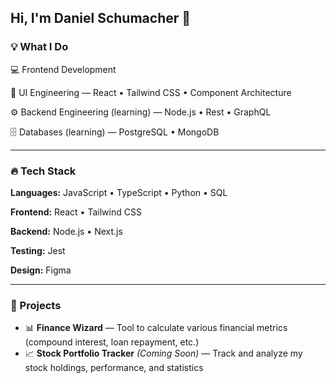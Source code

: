 ## Hi, I'm Daniel Schumacher 👋

### 💡 What I Do
💻 Frontend Development

🎨 UI Engineering — React • Tailwind CSS • Component Architecture

⚙️ Backend Engineering (learning) — Node.js • Rest • GraphQL

🗄️ Databases (learning) — PostgreSQL • MongoDB

---

### 🔥 Tech Stack

**Languages:** JavaScript • TypeScript • Python • SQL  

**Frontend:** React • Tailwind CSS  

**Backend:** Node.js • Next.js 

**Testing:** Jest  

**Design:** Figma  

---

### 🚀 Projects

- 📊 **Finance Wizard** — Tool to calculate various financial metrics (compound interest, loan repayment, etc.)  
- 📈 **Stock Portfolio Tracker** *(Coming Soon)* — Track and analyze my stock holdings, performance, and statistics


